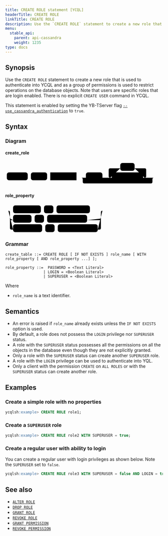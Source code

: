 ```yaml
---
title: CREATE ROLE statement [YCQL]
headerTitle: CREATE ROLE
linkTitle: CREATE ROLE
description: Use the `CREATE ROLE` statement to create a new role that is used to authenticate into YCQL and as a group of permissions used to restrict operations on the database objects.
menu:
  stable_api:
    parent: api-cassandra
    weight: 1235
type: docs
---
```


## Synopsis

Use the `CREATE ROLE` statement to create a new role that is used to authenticate into YCQL and as a group of permissions is used to restrict operations on the database objects. Note that users are specific roles that are login enabled. There is no explicit `CREATE USER` command in YCQL.

This statement is enabled by setting the YB-TServer flag [`--use_cassandra_authentication`](../../../reference/configuration/yb-tserver/#use-cassandra-authentication) to `true`.

## Syntax

### Diagram

#### create_role

<svg class="rrdiagram" version="1.1" xmlns:xlink="http://www.w3.org/1999/xlink" xmlns="http://www.w3.org/2000/svg" width="486" height="80" viewbox="0 0 486 80"><path class="connector" d="M0 52h5m67 0h10m52 0h10m84 0h30m53 0h30m-5 0q-5 0-5-5v-20q0-5 5-5h32m46 0h32q5 0 5 5v20q0 5-5 5m-5 0h40m-238 0q5 0 5 5v8q0 5 5 5h213q5 0 5-5v-8q0-5 5-5m5 0h5"/><rect class="literal" x="5" y="35" width="67" height="25" rx="7"/><text class="text" x="15" y="52">CREATE</text><rect class="literal" x="82" y="35" width="52" height="25" rx="7"/><text class="text" x="92" y="52">ROLE</text><a xlink:href="../grammar_diagrams#role-name"><rect class="rule" x="144" y="35" width="84" height="25"/><text class="text" x="154" y="52">role_name</text></a><rect class="literal" x="258" y="35" width="53" height="25" rx="7"/><text class="text" x="268" y="52">WITH</text><rect class="literal" x="368" y="5" width="46" height="25" rx="7"/><text class="text" x="378" y="22">AND</text><a xlink:href="../grammar_diagrams#role-property"><rect class="rule" x="341" y="35" width="100" height="25"/><text class="text" x="351" y="52">role_property</text></a></svg>

#### role_property

<svg class="rrdiagram" version="1.1" xmlns:xlink="http://www.w3.org/1999/xlink" xmlns="http://www.w3.org/2000/svg" width="321" height="95" viewbox="0 0 321 95"><path class="connector" d="M0 22h25m89 0h10m30 0h10m107 0h45m-301 25q0 5 5 5h5m59 0h10m30 0h10m128 0h39q5 0 5-5m-296-25q5 0 5 5v50q0 5 5 5h5m93 0h10m30 0h10m128 0h5q5 0 5-5v-50q0-5 5-5m5 0h5"/><rect class="literal" x="25" y="5" width="89" height="25" rx="7"/><text class="text" x="35" y="22">PASSWORD</text><rect class="literal" x="124" y="5" width="30" height="25" rx="7"/><text class="text" x="134" y="22">=</text><rect class="literal" x="164" y="5" width="107" height="25" rx="7"/><text class="text" x="174" y="22">&lt;Text Literal&gt;</text><rect class="literal" x="25" y="35" width="59" height="25" rx="7"/><text class="text" x="35" y="52">LOGIN</text><rect class="literal" x="94" y="35" width="30" height="25" rx="7"/><text class="text" x="104" y="52">=</text><rect class="literal" x="134" y="35" width="128" height="25" rx="7"/><text class="text" x="144" y="52">&lt;Boolean Literal&gt;</text><rect class="literal" x="25" y="65" width="93" height="25" rx="7"/><text class="text" x="35" y="82">SUPERUSER</text><rect class="literal" x="128" y="65" width="30" height="25" rx="7"/><text class="text" x="138" y="82">=</text><rect class="literal" x="168" y="65" width="128" height="25" rx="7"/><text class="text" x="178" y="82">&lt;Boolean Literal&gt;</text></svg>

### Grammar

```ebnf
create_table ::= CREATE ROLE [ IF NOT EXISTS ] role_name [ WITH role_property [ AND role_property ...] ];

role_property ::=  PASSWORD = <Text Literal>
                 | LOGIN = <Boolean Literal>
                 | SUPERUSER = <Boolean Literal>
```

Where

- `role_name` is a text identifier.

## Semantics

- An error is raised if `role_name` already exists unless the `IF NOT EXISTS` option is used.
- By default, a role does not possess the `LOGIN` privilege nor `SUPERUSER` status.
- A role with the `SUPERUSER` status possesses all the permissions on all the objects in the database even though they are not explicitly granted.
- Only a role with the `SUPERUSER` status can create another `SUPERUSER` role.
- A role with the `LOGIN` privilege can be used to authenticate into YQL.
- Only a client with the permission `CREATE` on `ALL ROLES` or with the `SUPERUSER` status can create another role.

## Examples

### Create a simple role with no properties

```sql
ycqlsh:example> CREATE ROLE role1;
```

### Create a `SUPERUSER` role

```sql
ycqlsh:example> CREATE ROLE role2 WITH SUPERUSER = true;
```

### Create a regular user with ability to login

You can create a regular user with login privileges as shown below. Note the `SUPERUSER` set to `false`.

```sql
ycqlsh:example> CREATE ROLE role3 WITH SUPERUSER = false AND LOGIN = true AND PASSWORD = 'aid8134'
```

## See also

- [`ALTER ROLE`](../ddl_alter_role)
- [`DROP ROLE`](../ddl_drop_role)
- [`GRANT ROLE`](../ddl_grant_role)
- [`REVOKE ROLE`](../ddl_revoke_role)
- [`GRANT PERMISSION`](../ddl_grant_permission)
- [`REVOKE PERMISSION`](../ddl_revoke_permission)
